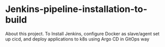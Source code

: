 # Jenkins-pipeline-installation-to-build
About this project. To Install Jenkins, configure Docker as slave/agent set up cicd, and deploy applications to k8s using Argo CD in GitOps way
